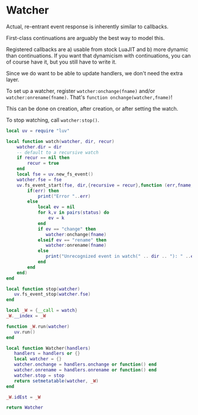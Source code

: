# Watcher


Actual, re\-entrant event response is inherently similar to callbacks\.

First\-class continuations are arguably the best way to model this\.

Registered callbacks are a\) usable from stock LuaJIT and b\) more dynamic than
continuations\.  If you want that dynamicism with continuations, you can of
course have it, but you still have to write it\.

Since we do want to be able to update handlers, we don't need the extra layer\.

To set up a watcher, register `watcher:onchange(fname)` and/or
`watcher:onrename(fname)`\.  That's `function onchange(watcher,fname)`\!

This can be done on creation, after creation, or after setting the watch\.

To stop watching, call `watcher:stop()`\.

```lua
local uv = require "luv"

local function watch(watcher, dir, recur)
    watcher.dir = dir
    -- default to a recursive watch
    if recur == nil then
        recur = true
    end
    local fse = uv.new_fs_event()
    watcher.fse = fse
    uv.fs_event_start(fse, dir,{recursive = recur},function (err,fname,status)
        if(err) then
            print("Error "..err)
        else
            local ev = nil
            for k,v in pairs(status) do
                ev = k
            end
            if ev == "change" then
               watcher:onchange(fname)
            elseif ev == "rename" then
               watcher:onrename(fname)
            else
               print("Unrecognized event in watch(" .. dir .. "): " ..ev)
            end
        end
    end)
end
```

```lua
local function stop(watcher)
   uv.fs_event_stop(watcher.fse)
end
```

```lua
local _W = {__call = watch}
_W.__index = _W

function _W.run(watcher)
   uv.run()
end

local function Watcher(handlers)
   handlers = handlers or {}
   local watcher = {}
   watcher.onchange = handlers.onchange or function() end
   watcher.onrename = handlers.onrename or function() end
   watcher.stop = stop
   return setmetatable(watcher, _W)
end

_W.idEst = _W
```

```lua
return Watcher
```
